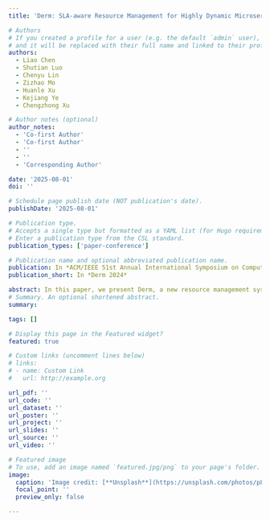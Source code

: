 ```yaml
---
title: 'Derm: SLA-aware Resource Management for Highly Dynamic Microservices'

# Authors
# If you created a profile for a user (e.g. the default `admin` user), write the username (folder name) here
# and it will be replaced with their full name and linked to their profile.
authors:
  - Liao Chen
  - Shutian Luo
  - Chenyu Lin
  - Zizhao Mo
  - Huanle Xu
  - Kejiang Ye
  - Chengzhong Xu

# Author notes (optional)
author_notes:
  - 'Co-first Author'
  - 'Co-first Author'
  - ''
  - ''
  - 'Corresponding Author'

date: '2025-08-01'
doi: ''

# Schedule page publish date (NOT publication's date).
publishDate: '2025-08-01'

# Publication type.
# Accepts a single type but formatted as a YAML list (for Hugo requirements).
# Enter a publication type from the CSL standard.
publication_types: ['paper-conference']

# Publication name and optional abbreviated publication name.
publication: In *ACM/IEEE 51st Annual International Symposium on Computer Architecture (ISCA) 2024*
publication_short: In *Derm 2024*

abstract: In this paper, we present Derm, a new resource management system designed for microservice applications with highly dynamic graphs. Our principal finding is that prioritizing different microservice graphs can lead to a substantial reduction in resource allocation. To take advantage of this opportunity, we develop three main components. The first is a performance model that describes uncertainties of microservice latency through a conditional exponential distribution. The second is a probabilistic quantification of the dynamics of microservice graphs. The third is an optimization method for adjusting the resource allocation of microservices to minimize resource usage. We evaluate Derm in our cluster using real microservice benchmarks and production traces. The results highlight that Derm  reduces the resource usage by 68.4\% and lowers SLA violation probability by 6.7x, compared to existing approaches.
# Summary. An optional shortened abstract.
summary: 

tags: []

# Display this page in the Featured widget?
featured: true

# Custom links (uncomment lines below)
# links:
# - name: Custom Link
#   url: http://example.org

url_pdf: ''
url_code: ''
url_dataset: ''
url_poster: ''
url_project: ''
url_slides: ''
url_source: ''
url_video: ''

# Featured image
# To use, add an image named `featured.jpg/png` to your page's folder.
image:
  caption: 'Image credit: [**Unsplash**](https://unsplash.com/photos/pLCdAaMFLTE)'
  focal_point: ''
  preview_only: false

---
```



